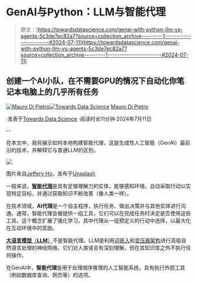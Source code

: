 # GenAI与Python：LLM与智能代理

> 原文：[https://towardsdatascience.com/genai-with-python-llm-vs-agents-5c3de7ec82a7?source=collection_archive---------1-----------------------#2024-07-11](https://towardsdatascience.com/genai-with-python-llm-vs-agents-5c3de7ec82a7?source=collection_archive---------1-----------------------#2024-07-11)

## 创建一个AI小队，在不需要GPU的情况下自动化你笔记本电脑上的几乎所有任务

[](https://maurodp.medium.com/?source=post_page---byline--5c3de7ec82a7--------------------------------)[![Mauro Di Pietro](../Images/3586d9d3238d904a1e1fa39c77b59d3f.png)](https://maurodp.medium.com/?source=post_page---byline--5c3de7ec82a7--------------------------------)[](https://towardsdatascience.com/?source=post_page---byline--5c3de7ec82a7--------------------------------)[![Towards Data Science](../Images/a6ff2676ffcc0c7aad8aaf1d79379785.png)](https://towardsdatascience.com/?source=post_page---byline--5c3de7ec82a7--------------------------------) [Mauro Di Pietro](https://maurodp.medium.com/?source=post_page---byline--5c3de7ec82a7--------------------------------)

·发表于[Towards Data Science](https://towardsdatascience.com/?source=post_page---byline--5c3de7ec82a7--------------------------------) ·阅读时长11分钟·2024年7月11日

--

在本文中，我将展示如何本地构建智能代理，这是生成性人工智能（GenAI）最前沿的技术，并解释它与普通LLM的区别。

![](../Images/87e1d6b260450a133ade50ad0a529396.png)

图片来自[Jeffery Ho](https://unsplash.com/@jefferyho?utm_source=medium&utm_medium=referral)，发布于[Unsplash](https://unsplash.com/?utm_source=medium&utm_medium=referral)

一般来说，[**智能代理**](https://en.wikipedia.org/wiki/Intelligent_agent)是具有足够理解力的实体，能够感知环境，自动采取行动以实现特定目标，并通过获取知识不断改善（像人类一样）。

在技术领域，**AI代理**是一个自主程序，执行任务、做出决策并与其他实体进行沟通。通常，智能代理会被提供一组工具，它们可以在完成任务时决定是否使用这些工具。这个概念扩展了强化学习，其中代理从一组预定义的行动中选择，以最大化在互动环境中的奖励。

[**大语言模型**（**LLM**）](https://en.wikipedia.org/wiki/Large_language_model)不是智能代理。LLM是利用[词嵌入](https://en.wikipedia.org/wiki/Word_embedding)和[变压器架构](https://en.wikipedia.org/wiki/Transformer_(deep_learning_architecture))进行高级自然语言处理的神经网络。它们对人类语言有深刻理解，但在其知识库之外不执行任何操作。

在GenAI中，**智能代理**是用于处理顺序推理的人工智能系统，具有执行外部工具（例如数据库查询、网页等）的选项。
